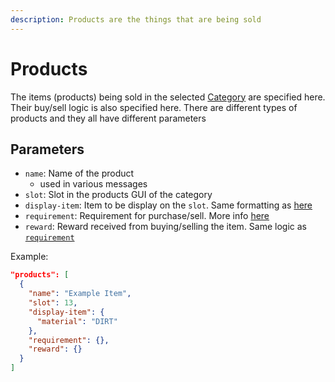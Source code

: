 ```yaml
---
description: Products are the things that are being sold
---
```


# Products

The items (products) being sold in the selected [Category](categories.md) are specified here. Their buy/sell logic is also specified here. There are different types of products and they all have different parameters

## Parameters

* `name`: Name of the product
  * used in various messages
* `slot`: Slot in the products GUI of the category
* `display-item`: Item to be display on the `slot`. Same formatting as [here](https://app.gitbook.com/s/PEypf6i3dQewsaETmwpg/tiered-object/tiers#item-parameters)
* `requirement`: Requirement for purchase/sell. More info [here](payments/)
* `reward`: Reward received from buying/selling the item. Same logic as [`requirement`](payments/)

Example:

```json
"products": [
  {
    "name": "Example Item",
    "slot": 13,
    "display-item": {
      "material": "DIRT"
    },
    "requirement": {},
    "reward": {}
  }
]
```

